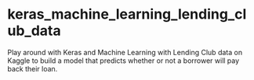 # keras_machine_learning_lending_club_data
Play around with Keras and Machine Learning with Lending Club data on Kaggle to build a model that predicts whether or not a borrower will pay back their loan.
